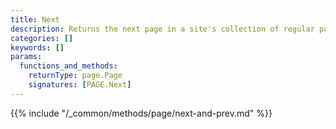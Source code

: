 ```yaml
---
title: Next
description: Returns the next page in a site's collection of regular pages, relative to the current page.
categories: []
keywords: []
params:
  functions_and_methods:
    returnType: page.Page
    signatures: [PAGE.Next]
---
```


{{% include "/_common/methods/page/next-and-prev.md" %}}
